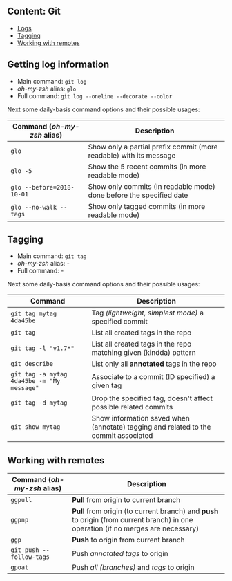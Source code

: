## Content: Git

* [Logs](#getting-log-information)
* [Tagging](#tagging)
* [Working with remotes](#working-with-remotes)

## Getting log information

- Main command: `git log`
- *oh-my-zsh* alias: `glo`
- Full command: `git log --oneline --decorate --color`

Next some daily-basis command options and their possible usages:

Command (*oh-my-zsh* alias) | Description
--- |--- 
`glo` | Show only a partial prefix commit (more readable) with its message
`glo -5` | Show the 5 recent commits (in more readable mode)
`glo --before=2018-10-01` | Show only commits (in readable mode) done before the specified date
`glo --no-walk --tags` | Show only tagged commits (in more readable mode)

## Tagging

- Main command: `git tag`
- *oh-my-zsh* alias: -
- Full command: -

Next some daily-basis command options and their possible usages:

Command | Description
--- | --- 
`git tag mytag 4da45be` | Tag _(lightweight, simplest mode)_ a specified commit
`git tag` | List all created tags in the repo
`git tag -l "v1.7*"` | List all created tags in the repo matching given (kindda) pattern
`git describe` | List only all **annotated** tags in the repo
`git tag -a mytag 4da45be -m "My message"` | Associate to a commit (ID specified) a given tag
`git tag -d mytag` | Drop the specified tag, doesn't affect possible related commits
`git show mytag` | Show information saved when (annotate) tagging and related to the commit associated

## Working with remotes
Command (*oh-my-zsh* alias) | Description
--- | --- 
`ggpull` | **Pull** from origin to current branch
`ggpnp` | **Pull** from origin (to current branch) and **push** to origin (from current branch) in one operation (if no merges are necessary)
`ggp` | **Push** to origin from current branch
`git push --follow-tags` | Push *annotated tags* to origin
`gpoat` | Push *all (branches)* and *tags* to origin


<!--stackedit_data:
eyJoaXN0b3J5IjpbLTExNjczMzIzOTUsLTEwNjI2MTUzODAsLT
E4NjA2NTg3NjBdfQ==
-->
